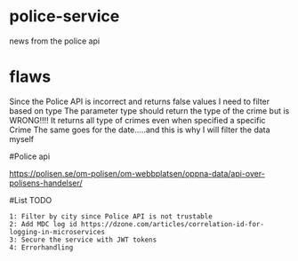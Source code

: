 # police-service
news from the police api

# flaws

Since the Police API is incorrect and returns false values I need to filter based on type 
The parameter type should return the type of the crime but is WRONG!!!!
It returns all type of crimes even when specified a specific Crime
The same goes for the date.....and this is why I will filter the data myself

#Police api

https://polisen.se/om-polisen/om-webbplatsen/oppna-data/api-over-polisens-handelser/

#List TODO 

    1: Filter by city since Police API is not trustable
    2: Add MDC log id https://dzone.com/articles/correlation-id-for-logging-in-microservices 
    3: Secure the service with JWT tokens
    4: Errorhandling


